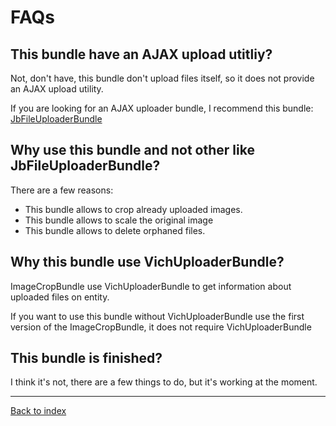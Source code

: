 FAQs
====

This bundle have an AJAX upload utitliy?
----------------------------------------

Not, don't have, this bundle don't upload files itself, so it does not provide an AJAX upload utility.

If you are looking for an AJAX uploader bundle, I recommend this bundle: 
[JbFileUploaderBundle](https://github.com/jbouzekri/FileUploaderBundle)

Why use this bundle and not other like JbFileUploaderBundle?
------------------------------------------------------------

There are a few reasons:

  * This bundle allows to crop already uploaded images.
  * This bundle allows to scale the original image
  * This bundle allows to delete orphaned files.

Why this bundle use VichUploaderBundle?
---------------------------------------

ImageCropBundle use VichUploaderBundle to get information about uploaded files on entity.

If you want to use this bundle without VichUploaderBundle use the first version of the ImageCropBundle, it does not 
require VichUploaderBundle

This bundle is finished?
------------------------

I think it's not, there are a few things to do, but it's working at the moment.

----
[Back to index](index.md)
